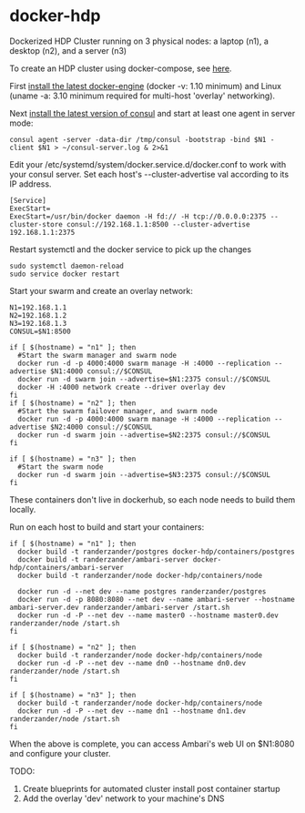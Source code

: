 # docker-hdp
Dockerized HDP Cluster running on 3 physical nodes: a laptop (n1), a desktop (n2), and a server (n3)

To create an HDP cluster using docker-compose, see [here](COMPOSE.md).

First [install the latest docker-engine](https://docs.docker.com/engine/installation/linux/centos/) (docker -v: 1.10 minimum) and Linux (uname -a: 3.10 minimum required for multi-host 'overlay' networking).

Next [install the latest version of consul](https://www.consul.io/downloads.html) and start at least one agent in server mode:
```
consul agent -server -data-dir /tmp/consul -bootstrap -bind $N1 -client $N1 > ~/consul-server.log & 2>&1
```

Edit your /etc/systemd/system/docker.service.d/docker.conf to work with your consul server. Set each host's --cluster-advertise val according to its IP address.
```
[Service]
ExecStart=
ExecStart=/usr/bin/docker daemon -H fd:// -H tcp://0.0.0.0:2375 --cluster-store consul://192.168.1.1:8500 --cluster-advertise 192.168.1.1:2375
```

Restart systemctl and the docker service to pick up the changes
```
sudo systemctl daemon-reload
sudo service docker restart
```

Start your swarm and create an overlay network:
```
N1=192.168.1.1
N2=192.168.1.2
N3=192.168.1.3
CONSUL=$N1:8500

if [ $(hostname) = "n1" ]; then
  #Start the swarm manager and swarm node
  docker run -d -p 4000:4000 swarm manage -H :4000 --replication --advertise $N1:4000 consul://$CONSUL
  docker run -d swarm join --advertise=$N1:2375 consul://$CONSUL
  docker -H :4000 network create --driver overlay dev
fi
if [ $(hostname) = "n2" ]; then
  #Start the swarm failover manager, and swarm node
  docker run -d -p 4000:4000 swarm manage -H :4000 --replication --advertise $N2:4000 consul://$CONSUL
  docker run -d swarm join --advertise=$N2:2375 consul://$CONSUL
fi

if [ $(hostname) = "n3" ]; then
  #Start the swarm node
  docker run -d swarm join --advertise=$N3:2375 consul://$CONSUL
fi
```

These containers don't live in dockerhub, so each node needs to build them locally.

Run on each host to build and start your containers:
```
if [ $(hostname) = "n1" ]; then
  docker build -t randerzander/postgres docker-hdp/containers/postgres
  docker build -t randerzander/ambari-server docker-hdp/containers/ambari-server
  docker build -t randerzander/node docker-hdp/containers/node

  docker run -d --net dev --name postgres randerzander/postgres
  docker run -d -p 8080:8080 --net dev --name ambari-server --hostname ambari-server.dev randerzander/ambari-server /start.sh
  docker run -d -P --net dev --name master0 --hostname master0.dev randerzander/node /start.sh
fi

if [ $(hostname) = "n2" ]; then
  docker build -t randerzander/node docker-hdp/containers/node
  docker run -d -P --net dev --name dn0 --hostname dn0.dev randerzander/node /start.sh
fi

if [ $(hostname) = "n3" ]; then
  docker build -t randerzander/node docker-hdp/containers/node
  docker run -d -P --net dev --name dn1 --hostname dn1.dev randerzander/node /start.sh
fi
```

When the above is complete, you can access Ambari's web UI on $N1:8080 and configure your cluster.

TODO:
1. Create blueprints for automated cluster install post container startup
2. Add the overlay 'dev' network to your machine's DNS
